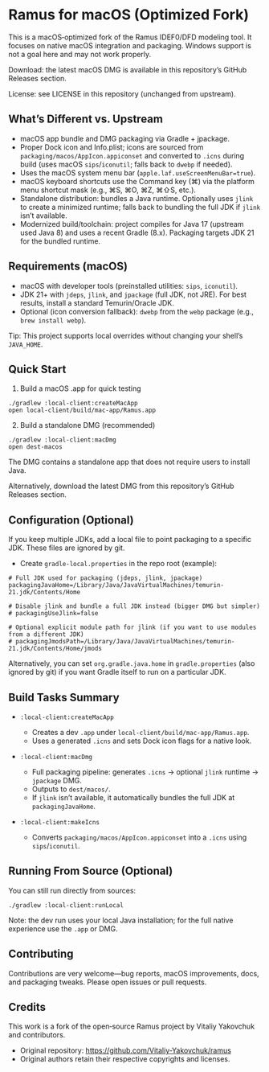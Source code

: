 # Ramus for macOS (Optimized Fork)

This is a macOS‑optimized fork of the Ramus IDEF0/DFD modeling tool. It focuses on native macOS integration and packaging. Windows support is not a goal here and may not work properly.

Download: the latest macOS DMG is available in this repository’s GitHub Releases section.

License: see LICENSE in this repository (unchanged from upstream).

## What’s Different vs. Upstream

- macOS app bundle and DMG packaging via Gradle + jpackage.
- Proper Dock icon and Info.plist; icons are sourced from `packaging/macos/AppIcon.appiconset` and converted to `.icns` during build (uses macOS `sips`/`iconutil`; falls back to `dwebp` if needed).
- Uses the macOS system menu bar (`apple.laf.useScreenMenuBar=true`).
- macOS keyboard shortcuts use the Command key (⌘) via the platform menu shortcut mask (e.g., ⌘S, ⌘O, ⌘Z, ⌘⇧S, etc.).
- Standalone distribution: bundles a Java runtime. Optionally uses `jlink` to create a minimized runtime; falls back to bundling the full JDK if `jlink` isn’t available.
- Modernized build/toolchain: project compiles for Java 17 (upstream used Java 8) and uses a recent Gradle (8.x). Packaging targets JDK 21 for the bundled runtime.

## Requirements (macOS)

- macOS with developer tools (preinstalled utilities: `sips`, `iconutil`).
- JDK 21+ with `jdeps`, `jlink`, and `jpackage` (full JDK, not JRE). For best results, install a standard Temurin/Oracle JDK.
- Optional (icon conversion fallback): `dwebp` from the `webp` package (e.g., `brew install webp`).

Tip: This project supports local overrides without changing your shell’s `JAVA_HOME`.

## Quick Start

1) Build a macOS .app for quick testing

```
./gradlew :local-client:createMacApp
open local-client/build/mac-app/Ramus.app
```

2) Build a standalone DMG (recommended)

```
./gradlew :local-client:macDmg
open dest-macos
```

The DMG contains a standalone app that does not require users to install Java.

Alternatively, download the latest DMG from this repository’s GitHub Releases section.

## Configuration (Optional)

If you keep multiple JDKs, add a local file to point packaging to a specific JDK. These files are ignored by git.

- Create `gradle-local.properties` in the repo root (example):

```
# Full JDK used for packaging (jdeps, jlink, jpackage)
packagingJavaHome=/Library/Java/JavaVirtualMachines/temurin-21.jdk/Contents/Home

# Disable jlink and bundle a full JDK instead (bigger DMG but simpler)
# packagingUseJlink=false

# Optional explicit module path for jlink (if you want to use modules from a different JDK)
# packagingJmodsPath=/Library/Java/JavaVirtualMachines/temurin-21.jdk/Contents/Home/jmods
```

Alternatively, you can set `org.gradle.java.home` in `gradle.properties` (also ignored by git) if you want Gradle itself to run on a particular JDK.

## Build Tasks Summary

- `:local-client:createMacApp`
  - Creates a dev `.app` under `local-client/build/mac-app/Ramus.app`.
  - Uses a generated `.icns` and sets Dock icon flags for a native look.

- `:local-client:macDmg`
  - Full packaging pipeline: generates `.icns` → optional `jlink` runtime → `jpackage` DMG.
  - Outputs to `dest/macos/`.
  - If `jlink` isn’t available, it automatically bundles the full JDK at `packagingJavaHome`.

- `:local-client:makeIcns`
  - Converts `packaging/macos/AppIcon.appiconset` into a `.icns` using `sips`/`iconutil`.

## Running From Source (Optional)

You can still run directly from sources:

```
./gradlew :local-client:runLocal
```

Note: the dev run uses your local Java installation; for the full native experience use the `.app` or DMG.

## Contributing

Contributions are very welcome—bug reports, macOS improvements, docs, and packaging tweaks. Please open issues or pull requests.

## Credits

This work is a fork of the open‑source Ramus project by Vitaliy Yakovchuk and contributors.

- Original repository: https://github.com/Vitaliy-Yakovchuk/ramus
- Original authors retain their respective copyrights and licenses.
